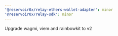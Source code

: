 ```yaml
---
'@reservoir0x/relay-ethers-wallet-adapter': minor
'@reservoir0x/relay-sdk': minor
---
```


Upgrade wagmi, viem and rainbowkit to v2
